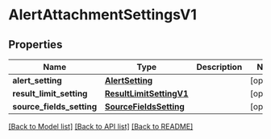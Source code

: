 # AlertAttachmentSettingsV1

## Properties
Name | Type | Description | Notes
------------ | ------------- | ------------- | -------------
**alert_setting** | [**AlertSetting**](AlertSetting.md) |  | [optional] 
**result_limit_setting** | [**ResultLimitSettingV1**](ResultLimitSettingV1.md) |  | [optional] 
**source_fields_setting** | [**SourceFieldsSetting**](SourceFieldsSetting.md) |  | [optional] 

[[Back to Model list]](../README.md#documentation-for-models) [[Back to API list]](../README.md#documentation-for-api-endpoints) [[Back to README]](../README.md)


